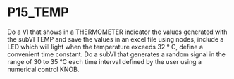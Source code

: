 # P15_TEMP
Do a VI that shows in a THERMOMETER indicator the values ​​generated with the subVI TEMP and save the values ​​in an excel file using nodes, include a LED which will light when the temperature exceeds 32 ° C, define a convenient time constant.  Do a subVI that generates a random signal in the range of 30 to 35 °C each time interval defined by the user using a numerical control KNOB.
